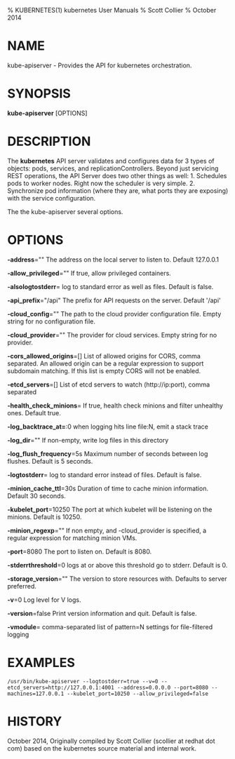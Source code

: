 % KUBERNETES(1) kubernetes User Manuals
% Scott Collier
% October 2014
# NAME
kube-apiserver \- Provides the API for kubernetes orchestration.

# SYNOPSIS
**kube-apiserver** [OPTIONS]

# DESCRIPTION

The **kubernetes** API server validates and configures data for 3 types of objects: pods, services, and replicationControllers. Beyond just servicing REST operations, the API Server does two other things as well: 1. Schedules pods to worker nodes. Right now the scheduler is very simple. 2. Synchronize pod information (where they are, what ports they are exposing) with the service configuration.

The the kube-apiserver several options. 

# OPTIONS
**-address**=""
	The address on the local server to listen to. Default 127.0.0.1

**-allow_privileged**=""
	If true, allow privileged containers.

**-alsologtostderr**=
	log to standard error as well as files. Default is false.

**-api_prefix**="/api"
	The prefix for API requests on the server. Default '/api'

**-cloud_config**=""
	The path to the cloud provider configuration file. Empty string for no configuration file.

**-cloud_provider**=""
	The provider for cloud services. Empty string for no provider.

**-cors_allowed_origins**=[]
	List of allowed origins for CORS, comma separated. An allowed origin can be a regular expression to support subdomain matching. If this list is empty CORS will not be enabled.

**-etcd_servers**=[]
	List of etcd servers to watch (http://ip:port), comma separated

**-health_check_minions**=
	If true, health check minions and filter unhealthy ones. Default true.

**-log_backtrace_at=**:0
	when logging hits line file:N, emit a stack trace

**-log_dir**=""
	If non-empty, write log files in this directory

**-log_flush_frequency**=5s
	Maximum number of seconds between log flushes. Default is 5 seconds.

**-logtostderr**=
	log to standard error instead of files. Default is false.

**-minion_cache_ttl**=30s
	Duration of time to cache minion information. Default 30 seconds.

**-kubelet_port**=10250
	The port at which kubelet will be listening on the minions. Default is 10250.

**-minion_regexp**=""
	If non empty, and -cloud_provider is specified, a regular expression for matching minion VMs.

**-port**=8080
	The port to listen on. Default is 8080.

**-stderrthreshold**=0
	logs at or above this threshold go to stderr. Default is 0.

**-storage_version**=""
	The version to store resources with. Defaults to server preferred.

**-v**=0
	Log level for V logs.

**-version**=false
	Print version information and quit. Default is false.

**-vmodule**=
	comma-separated list of pattern=N settings for file-filtered logging

# EXAMPLES
```
/usr/bin/kube-apiserver --logtostderr=true --v=0 --etcd_servers=http://127.0.0.1:4001 --address=0.0.0.0 --port=8080 --machines=127.0.0.1 --kubelet_port=10250 --allow_privileged=false
```
# HISTORY
October 2014, Originally compiled by Scott Collier (scollier at redhat dot com) based
 on the kubernetes source material and internal work.
